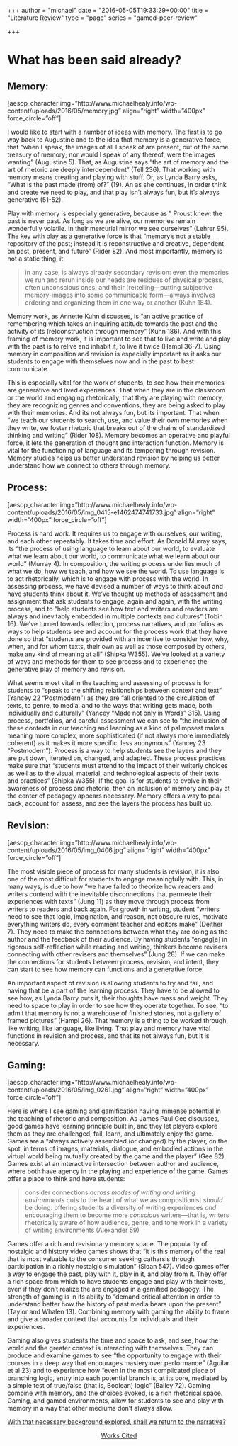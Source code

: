 +++
author = "michael"
date = "2016-05-05T19:33:29+00:00"
title = "Literature Review"
type = "page"
series = "gamed-peer-review"

+++
# What has been said already?

<div>
  <h2>
    Memory:
  </h2>

  <p>
    [aesop_character img=&#8221;http://www.michaelhealy.info/wp-content/uploads/2016/05/memory.jpg&#8221; align=&#8221;right&#8221; width=&#8221;400px&#8221; force_circle=&#8221;off&#8221;]
  </p>

  <p>
    I would like to start with a number of ideas with memory. The first is to go way back to Augustine and to the idea that memory is a generative force, that “when I speak, the images of all I speak of are present, out of the same treasury of memory; nor would I speak of any thereof, were the images wanting” (Augustine 5). That, as Augustine says &#8220;the art of memory and the art of rhetoric are deeply interdependent&#8221; (Tell 236). That working with memory means creating and playing with stuff. Or, as Lynda Barry asks, &#8220;What is the past made (from) of?&#8221; (19). An as she continues, in order think and create we need to play, and that play isn&#8217;t always fun, but it&#8217;s always generative (51-52).
  </p>

  <p>
    Play with memory is especially generative, because as &#8221; Proust knew: the past is never past. As long as we are alive, our memories remain wonderfully volatile. In their mercurial mirror we see ourselves” (Lehrer 95). The key with play as a generative force is that “memory’s not a stable repository of the past; instead it is reconstructive and creative, dependent on past, present, and future” (Rider 82). And most importantly, memory is not a static thing, it
  </p>

  <blockquote>
    <p>
      in any case, is always already secondary revision: even the memories we run and rerun inside our heads are residues of physical process, often unconscious ones; and their (re)telling—putting subjective memory-images into some communicable form—always involves ordering and organizing them in one way or another (Kuhn 184).
    </p>
  </blockquote>

  <p>
    Memory work, as Annette Kuhn discusses, is “an active practice of remembering which takes an inquiring attitude towards the past and the activity of its (re)construction through memory” (Kuhn 186). And with this framing of memory work, it is important to see that to live and write and play with the past is to relive and inhabit it, to live it twice (Hampl 36-7). Using memory in composition and revision is especially important as it asks our students to engage with themselves now and in the past to best communicate.
  </p>

  <p>
    This is especially vital for the work of students, to see how their memories are generative and lived experiences. That when they are in the classroom or the world and engaging rhetorically, that they are playing with memory, they are recognizing genres and conventions, they are being asked to play with their memories. And its not always fun, but its important. That when “we teach our students to search, use, and value their own memories when they write, we foster rhetoric that breaks out of the chains of standardized thinking and writing” (Rider 108). Memory becomes an operative and playful force, it lets the generation of thought and interaction function. Memory is vital for the functioning of language and its tempering through revision. Memory studies helps us better understand revision by helping us better understand how we connect to others through memory.
  </p>
</div>

<div>
  <h2>
    Process:
  </h2>

  <p>
    [aesop_character img=&#8221;http://www.michaelhealy.info/wp-content/uploads/2016/05/img_0415-e1462474741733.jpg&#8221; align=&#8221;right&#8221; width=&#8221;400px&#8221; force_circle=&#8221;off&#8221;]
  </p>

  <p>
    Process is hard work. It requires us to engage with ourselves, our writing, and each other repeatably. It takes time and effort. As Donald Murray says, its “the process of using language to learn about our world, to evaluate what we learn about our world, to communicate what we learn about our world” (Murray 4). In composition, the writing process underlies much of what we do, how we teach, and how we see the world. To use language is to act rhetorically, which is to engage with process with the world. In assessing process, we have devised a number of ways to think about and have students think about it. We&#8217;ve thought up methods of assessment and assignment that ask students to engage, again and again, with the writing process, and to “help students see how text and writers and readers are always and inevitably embedded in multiple contexts and cultures” (Tobin 16). We&#8217;ve turned towards reflection, process narratives, and portfolios as ways to help students see and account for the process work that they have done so that “students are provided with an incentive to consider how, why, when, and for whom texts, their own as well as those composed by others, make any kind of meaning at all” (Shipka W355). We&#8217;ve looked at a variety of ways and methods for them to see process and to experience the generative play of memory and revision.
  </p>

  <p>
    What seems most vital in the teaching and assessing of process is for students to “speak to the shifting relationships between context and text” (Yancey 22 “Postmodern”) as they are “all oriented to the circulation of texts, to genre, to media, and to the ways that writing gets made, both individually and culturally” (Yancey “Made not only in Words” 315). Using process, portfolios, and careful assessment we can see to “the inclusion of these contexts in our teaching and learning as a kind of palimpsest makes meaning more complex, more sophisticated (if not always more immediately coherent) as it makes it more specific, less anonymous” (Yancey 23 “Postmodern”). Process is a way to help students see the layers and they are put down, iterated on, changed, and adapted. These process practices make sure that “students must attend to the impact of their writerly choices as well as to the visual, material, and technological aspects of their texts and practices” (Shipka W355). If the goal is for students to evolve in their awareness of process and rhetoric, then an inclusion of memory and play at the center of pedagogy appears necessary. Memory offers a way to peal back, account for, assess, and see the layers the process has built up.
  </p>
</div>

<div>
  <h2>
    Revision:
  </h2>

  <p>
    [aesop_character img=&#8221;http://www.michaelhealy.info/wp-content/uploads/2016/05/img_0406.jpg&#8221; align=&#8221;right&#8221; width=&#8221;400px&#8221; force_circle=&#8221;off&#8221;]
  </p>

  <p>
    The most visible piece of process for many students is revision, it is also one of the most difficult for students to engage meaningfully with. This, in many ways, is due to how “we have failed to theorize how readers and writers contend with the inevitable disconnections that permeate their experiences with texts” (Jung 11) as they move through process from writers to readers and back again. For growth in writing, student “writers need to see that logic, imagination, and reason, not obscure rules, motivate everything writers do, every comment teacher and editors make” (Deither 7). They need to make the connections between what they are doing as the author and the feedback of their audience. By having students &#8220;engag[e] in rigorous self-reflection while reading and writing, thinkers become revisers connecting with other revisers and themselves” (Jung 28). If we can make the connections for students between process, revision, and intent, they can start to see how memory can functions and a generative force.
  </p>

  <p>
    An important aspect of revision is allowing students to try and fail, and having that be a part of the learning process. They have to be allowed to see how, as Lynda Barry puts it, their thoughts have mass and weight. They need to space to play in order to see how they operate together. To see, &#8220;to admit that memory is not a warehouse of finished stories, not a gallery of framed pictures” (Hampl 26). That memory is a thing to be worked through, like writing, like language, like living. That play and memory have vital functions in revision and process, and that its not always fun, but it is necessary.
  </p>
</div>

<div>
  <h2>
    Gaming:
  </h2>

  <p>
    [aesop_character img=&#8221;http://www.michaelhealy.info/wp-content/uploads/2016/05/img_0261.jpg&#8221; align=&#8221;right&#8221; width=&#8221;400px&#8221; force_circle=&#8221;off&#8221;]
  </p>

  <p>
    Here is where I see gaming and gamification having immense potential in the teaching of rhetoric and composition. As James Paul Gee discusses, good games have learning principle built in, and they let players explore them as they are challenged, fail, learn, and ultimately enjoy the game. Games are a “always actively assembled (or changed) by the player, on the spot, in terms of images, materials, dialogue, and embodied actions in the virtual world being mutually created by the game and the player” (Gee 82). Games exist at an interactive intersection between author and audience, where both have agency in the playing and experience of the game. Games offer a place to think and have students:
  </p>

  <blockquote>
    <p>
      consider connections <em>across modes of writing and writing environments</em> cuts to the heart of what we as compositionist <em>should</em> be doing: offering students a diversity of writing experiences <em>and</em> encouraging them to become more <em>conscious</em> writers—that is, writers rhetorically aware of how audience, genre, and tone work in a variety of writing environments (Alexander 59)
    </p>
  </blockquote>

  <p>
    Games offer a rich and revisionary memory space. The popularity of nostalgic and history video games shows that “it is this memory of the real that is most valuable to the consumer seeking catharsis through participation in a richly nostalgic simulation” (Sloan 547). Video games offer a way to engage the past, play with it, play in it, and play from it. They offer a rich space from which to have students engage and play with their texts, even if they don&#8217;t realize the are engaged in a gamified pedagogy. The strength of gaming is in its ability to &#8220;demand critical attention in order to understand better how the history of past media bears upon the present&#8221; (Taylor and Whalen 13). Combining memory with gaming the ability to frame and give a broader context that accounts for individuals and their experiences.
  </p>

  <p>
    Gaming also gives students the time and space to ask, and see, how the world and the greater context is interacting with themselves. They can produce and examine games to see “the opportunity to engage with their courses in a deep way that encourages mastery over performance” (Aguilar et al 23) and to experience how “even in the most complicated piece of branching logic, entry into each potential branch is, at its core, mediated by a simple test of true/false (that is, Boolean) logic” (Bailey 72). Gaming combine with memory, and the choices evoked, is a rich rhetorical space. Gaming, and gamed environments, allow for students to see and play with memory in a way that other mediums don&#8217;t always allow.
  </p>
</div>

<div>
  <p>
    <a href="http://www.michaelhealy.info/2016/05/the-gamed-process-narrative/">With that necessary background explored, shall we return to the narrative?</a>
  </p>

  <p style="text-align: center;">
    <a href="http://www.michaelhealy.info/2016/05/works-cited/">Works Cited</a>
  </p>
</div>
